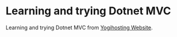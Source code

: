# Learning and trying Dotnet MVC 
Learning and trying Dotnet MVC from [Yogihosting Website](https://www.yogihosting.com/a).
